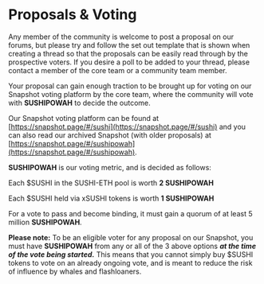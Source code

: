 # Proposals & Voting

Any member of the community is welcome to post a proposal on our forums, but please try and follow the set out template that is shown when creating a thread so that the proposals can be easily read through by the prospective voters.
If you desire a poll to be added to your thread, please contact a member of the core team or a community team member.

Your proposal can gain enough traction to be brought up for voting on our Snapshot voting platform by the core team, where the community will vote with **SUSHIPOWAH** to decide the outcome.

Our Snapshot voting platform can be found at [https://snapshot.page/#/sushi](https://snapshot.page/#/sushi) and you can also read our archived Snapshot (with older proposals) at [https://snapshot.page/#/sushipowah](https://snapshot.page/#/sushipowah).

**SUSHIPOWAH** is our voting metric, and is decided as follows:

Each $SUSHI in the SUSHI-ETH pool is worth **2 SUSHIPOWAH**

Each $SUSHI held via xSUSHI tokens is worth **1 SUSHIPOWAH**

For a vote to pass and become binding, it must gain a quorum of at least 5 million **SUSHIPOWAH**.

**Please note:** To be an eligible voter for any proposal on our Snapshot, you must have **SUSHIPOWAH** from any or all of the 3 above options **_at the time of the vote being started._** This means that you cannot simply buy $SUSHI tokens to vote on an already ongoing vote, and is meant to reduce the risk of influence by whales and flashloaners.
